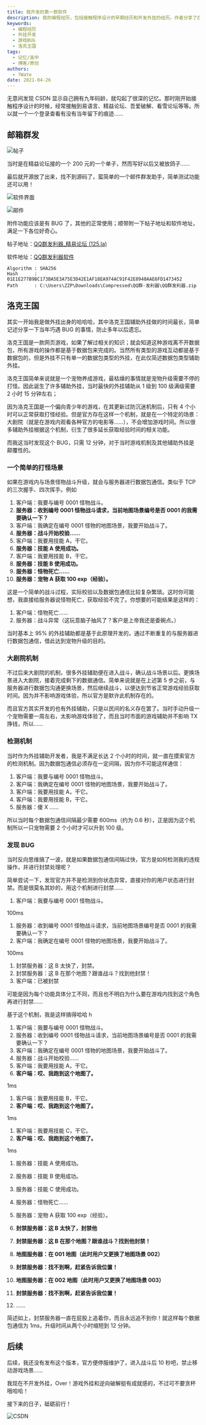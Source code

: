 ```yaml
---
title: 我开发的第一款软件
description: 我的编程经历，包括接触程序设计的早期经历和开发外挂的经历。作者分享了在精益论坛和洛克王国游戏中的一些有趣故事，以及如何利用一个特殊的BUG来缩短宠物升级时间。
keywords:
  - 编程经历
  - 外挂开发
  - 游戏BUG
  - 洛克王国
tags:
  - 记忆/高中
  - 博客/原创
authors:
  - 7Wate
date: 2021-04-26
---
```


无意间发现 CSDN 显示自己拥有九年码龄，就勾起了很深的记忆。那时刚开始接触程序设计的时候，经常接触到易语言、精益论坛、吾爱破解、看雪论坛等等。所以就一个一个登录查看有没有当年留下的痕迹……

## 邮箱群发

![帖子](https://static.7wate.com/img/2021/04/26/bc80fc0155623.png)

当时是在精益论坛接的一个 200 元的一个单子，然而写好以后又被放鸽子……

最后就开源放了出来，找不到源码了，蛮简单的一个邮件群发助手，简单测试功能还可以用！

![软件界面](https://static.7wate.com/img/2021/04/26/02c3d68c519fc.png)

![邮件](https://static.7wate.com/img/2021/04/26/a2ce82365e54b.png)

附件功能应该是有 BUG 了，其他的正常使用；顺带附一下帖子地址和软件地址，满足一下各位好奇心。

帖子地址：[QQ群发利器_精易论坛 (125.la)](https://bbs.125.la/forum.php?mod=viewthread&tid=13658866&extra=)

软件地址：[QQ群发利器软件](https://static.7wate.com/public/QQ%E7%BE%A4%E5%8F%91%E5%88%A9%E5%99%A8.zip)

```
Algorithm : SHA256
Hash      : 01E1E277B9BC173BA5E3A75E3D42E1AF18EA974AC91F42E8940AAE6FD1473452
Path      : C:\Users\ZZP\Downloads\Compressed\QQ群-发利器\QQ群发利器.zip
```

## 洛克王国

其实一开始我是做外挂出身的哈哈哈，其中洛克王国辅助外挂做的时间最长，简单记述分享一下当年巧遇 BUG 的事情，防止多年以后遗忘。

洛克王国是一款网页游戏，如果了解过相关的知识；就会知道这种游戏离不开数据包，所有游戏的操作都是基于数据包来完成的。当然所有类型的游戏互动都是基于数据包的，但是外挂不只有单一的数据包类型的外挂，在此仅简述数据包类型辅助外挂。

洛克王国简单来说就是一个宠物养成游戏，最枯燥的事情就是宠物升级需要不停的打怪。因此诞生了许多辅助外挂，当时最快的外挂辅助从 1 级到 100 级满级需要 2 小时 15 分钟左右；

因为洛克王国是一个偏向青少年的游戏，在其更新过防沉迷机制后，只有 4 个小时可以正常获取打怪经验。但是官方存在这样一个机制，就是在一个特定的场景：大剧院（就是在游戏内观看各种官方的电影等……），不会增加游戏时间。所以很多辅助外挂根据这个机制，衍生了很多延长获取经验时间的相关功能。

而我这当时发现这个 BUG，只需 12 分钟，对于当时游戏机制及其他辅助外挂是颠覆性的。

### 一个简单的打怪场景

如果在游戏内与场景怪物战斗升级，就会与服务器进行数据包通信。类似于 TCP 的三次握手、四次挥手。例如

1.  客户端：我要与编号 0001 怪物战斗。
2.  **服务器：收到编号 0001 怪物战斗请求，当前地图场景编号是否 0001 的我需要确认一下？**
3.  客户端：我确定在编号 0001 怪物的地图场景，我要开始战斗了。
4.  **服务器：战斗开始校验……**
5.  客户端：我要用技能 A，干它。
6.  **服务器：技能 A 使用成功。**
7.  客户端：我要用技能 B，干它。
8.  **服务器：技能 B 使用成功。**
9.  **服务器：怪物死亡……**
10.  **服务器：宠物 A 获取 100 exp（经验）。**

这是一个简单的战斗过程，实际校验以及数据包通信比较复杂繁琐。这时你可能想，我直接给服务器说怪物死亡，获取经验不完了。你想要的可能结果是这样的：

1. 客户端：怪物死亡……
2. 服务器：战斗异常（这玩意脑子抽风了？客户是上帝我还是委婉点。）

当时基本上 95% 的外挂辅助都是基于此原理开发的，通过不断重复的与服务器进行数据包通信，借此达到宠物升级的目的。

### 大剧院机制

不过后来大剧院的机制，很多外挂辅助便在进入战斗，确认战斗场景以后。更换场景进入大剧院，接着完成剩下的数据通信。简单来说就是在上述第 5 步之前，与服务器进行数据包沟通更换场景，然后继续战斗，以便达到节省正常游戏经验获取时间。因为并不影响游戏体验，所以官方是默许此机制存在的。

而且官方其实开发的也有外挂辅助，只是以民间的名义存在罢了。当时手动升级一个宠物需要一周左右，太影响游戏体验了，而且当时市面的游戏辅助并不影响 TX 挣钱，所以……

### 检测机制

当时作为外挂辅助开发者，我是不满足长达 2 个小时的时间，就一直在摸索官方的检测机制。因为数据包通信必须存在一定间隔，因为你不可能这样通信：

1.  客户端：我要与编号 0001 怪物战斗。
2.  客户端：我确定在编号 0001 怪物的地图场景，我要开始战斗了。
3.  客户端：我要用技能 A，干它。
4.  客户端：我要用技能 B，干它。
5.  服务器：傻 X ……

所以当时每个数据包通信间隔最少需要 600ms（约为 0.6 秒），正是因为这个机制所以一只宠物需要 2 个小时才可以升到 100 级。

### 发现 BUG

当时反向思维搞了一波，就是如果数据包通信间隔过快，官方是如何检测我的违规操作，并进行封禁处理呢？

简单尝试一下，发现官方并不是检测到你状态异常，直接对你的用户状态进行封禁。而是很莫名其妙的，用这个机制进行封禁……

1.  客户端：我要与编号 0001 怪物战斗。

100ms

1. 服务器：收到编号 0001 怪物战斗请求，当前地图场景编号是否 0001 的我需要确认一下？
2. 客户端：我确定在编号 0001 怪物的地图场景，我要开始战斗了。

100ms

1. 封禁服务器：这 B 太快了，封禁。
2. 封禁服务器：这 B 在那个地图？跟谁战斗？找到他封禁！
3. 客户端：已被封禁

可能是因为每个功能具体分工不同，而且也不明白为什么要在游戏内找到这个角色再进行封禁……

基于这个机制，我是这样搞得哈哈 h

1.  客户端：我要与编号 0001 怪物战斗。
2.  服务器：收到编号 0001 怪物战斗请求，当前地图场景编号是否 0001 的我需要确认一下？
3.  客户端：我确定在编号 0001 怪物的地图场景，我要开始战斗了。
4.  服务器：战斗开始校验……
5.  客户端：我要用技能 A，干它。
6.  **客户端：哎、我跑到这个地图了。**

1ms

1.  客户端：我要用技能 B，干它。
2.  **客户端：哎、我跑到这个地图了。**

1ms

1.  客户端：我要用技能 C，干它。
2.  **客户端：哎、我跑到这个地图了。**

1ms

1. 服务器：技能 A 使用成功。

2. 服务器：技能 B 使用成功。

3. 服务器：技能 C 使用成功。

4. 服务器：怪物死亡……

5. 服务器：宠物 A 获取 100 exp（经验）。
6. **封禁服务器：这 B 太快了，封禁他**
7. **封禁服务器：这 B 在那个地图？跟谁战斗？找到他封禁！**
8. **地图服务器：在 001 地图（此时用户又更换了地图场景 002）**
9. **封禁服务器：找不到啊，赶紧告诉我位置！**
10. **地图服务器：在 002 地图（此时用户又更换了地图场景 003）**
11. **封禁服务器：找不到啊，赶紧告诉我位置！**
12. ……

简述如上，封禁服务器一直在屁股上追着你，而且永远追不到你！就这样每个数据包通信为 1ms，升级时间从两个小时缩短到 12 分钟。

## 后续

后续，我还没有发布这个版本，官方便停服维护了，进入战斗后 10 秒吧，禁止移动游戏场景……

我现在不开发外挂，Over！游戏外挂和逆向破解挺有成就感的，不过可不要贪杯哦哈哈！

接下来的日子，砥砺前行！

![CSDN](https://static.7wate.com/img/2021/04/26/c64ae18f83dd8.png)

